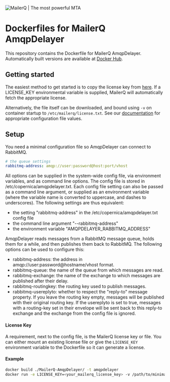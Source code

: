 ![MailerQ | The most powerful MTA](https://media.copernica.com/logos/mailerq-logo.svg "MailerQ | The most powerful MTA")

# Dockerfiles for MailerQ AmqpDelayer
This repository contains the Dockerfile for MailerQ AmqpDelayer. Automatically built versions are available at [Docker Hub](https://hub.docker.com/r/mailerq/amqpdelayer/). 

## Getting started
The easiest method to get started is to copy the license key from [here](https://www.mailerq.com/product/license/trial). If a LICENSE_KEY environmental variable is supplied, MailerQ will automatically fetch the appropriate license. 

Alternatively, the file itself can be downloaded, and bound using `-v` on container startup to `/etc/mailerq/license.txt`. See our [documentation](https://www.mailerq.com/documentation/5.13/configuration) for appropriate configuration file values. 

## Setup
You need a minimal configuration file so AmqpDelayer can connect to RabbitMQ.
```yaml
# the queue settings
rabbitmq-address: amqp://user:password@host:port/vhost
```

All options can be supplied in the system-wide config file, via environment variables, and as command line options. The config file is stored in /etc/copernica/amqpdelayer.txt. Each config file setting can also be passed as a command line argument, or supplied as an environment variable (where the variable name is converted to uppercase, and dashes to underscores). The following settings are thus equivalent:
 - the setting "rabbitmq-address" in the /etc/copernica/amqpdelayer.txt config file
 - the command line argument "--rabbitmq-address"
 - the environment variable "AMQPDELAYER_RABBITMQ_ADDRESS"

AmqpDelayer reads messages from a RabbitMQ message queue, holds them for a while, and then publishes them back to RabbitMQ. The following options can be used to configure this:
 - rabbitmq-address: the address in amqp://user:password@hostname/vhost format.
 - rabbitmq-queue: the name of the queue from which messages are read.
 - rabbitmq-exchange: the name of the exchange to which messages are published after their delay.
 - rabbitmq-routingkey: the routing key used to publish messages.
 - rabbitmq-usereplyto: whether to respect the "reply-to" message property.
If you leave the routing key empty, messages will be published with their original routing key. If the usereplyto is set to true, messages with a routing-key set in their envelope will be sent back to this reply-to exchange and the exchange from the config file is ignored.

#### License Key
A requirement, next to the config file, is the MailerQ license key or file. You can either mount an existing license file or give the `LICENSE_KEY` environment variable to the Dockerfile so it can generate a license.

#### Example
```bash
docker build ./MailerQ-AmqpDelayer/ -t amqpdelayer
docker run -e LICENSE_KEY=<your_mailerq_license_key> -v /path/to/minimal-config.txt:/etc/copernica/amqpdelayer.txt amqpdelayer
```
